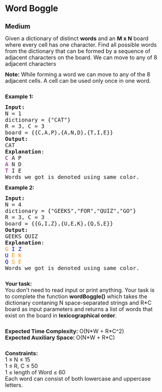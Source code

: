 # Word Boggle
## Medium 
<div class="problem-statement">
                <p></p><p><span style="font-size:18px">Given a dictionary of distinct <strong>words</strong> and an <strong>M x N</strong> board where every cell has one character. Find all possible words from the dictionary that can be formed by a sequence of adjacent characters on the board. We can move to any of 8 adjacent characters</span></p>

<p><span style="font-size:18px"><strong>Note:</strong>&nbsp;While forming a word we can move to&nbsp;any of the 8 adjacent cells. A&nbsp;cell can be used&nbsp;only once in one word.</span></p>

<p><br>
<span style="font-size:18px"><strong>Example 1:</strong></span></p>

<pre><span style="font-size:18px"><strong>Input: 
</strong>N = 1
dictionary = {"CAT"}
R = 3, C = 3
board = {{C,A,P},{A,N,D},{T,I,E}}
<strong>Output:</strong>
CAT
<strong>Explanation</strong>: 
<span style="color: rgb(128, 0, 128); --darkreader-inline-color:#ff71ff;" data-darkreader-inline-color="">C</span> A P
<span style="color: rgb(128, 0, 128); --darkreader-inline-color:#ff71ff;" data-darkreader-inline-color="">A</span> N D
<span style="color: rgb(128, 0, 128); --darkreader-inline-color:#ff71ff;" data-darkreader-inline-color="">T</span> I E
Words we got is denoted using same color.</span>
</pre>

<p><span style="font-size:18px"><strong>Example 2:</strong></span></p>

<pre><span style="font-size:18px"><strong>Input:</strong>
N = 4
dictionary = {"GEEKS","FOR","QUIZ","GO"}
R = 3, C = 3 
board = {{G,I,Z},{U,E,K},{Q,S,E}}
<strong>Output:</strong>
GEEKS QUIZ
<strong>Explanation</strong>: 
<span style="color: rgb(255, 140, 0); --darkreader-inline-color:#ff9a10;" data-darkreader-inline-color="">G</span> <span style="color: rgb(0, 0, 205); --darkreader-inline-color:#4c92ff;" data-darkreader-inline-color="">I</span> <span style="color: rgb(0, 0, 205); --darkreader-inline-color:#4c92ff;" data-darkreader-inline-color="">Z</span>
<span style="color: rgb(0, 0, 205); --darkreader-inline-color:#4c92ff;" data-darkreader-inline-color="">U</span> <span style="color: rgb(255, 140, 0); --darkreader-inline-color:#ff9a10;" data-darkreader-inline-color="">E</span> <span style="color: rgb(255, 140, 0); --darkreader-inline-color:#ff9a10;" data-darkreader-inline-color="">K</span>
<span style="color: rgb(0, 0, 205); --darkreader-inline-color:#4c92ff;" data-darkreader-inline-color="">Q</span> <span style="color: rgb(255, 140, 0); --darkreader-inline-color:#ff9a10;" data-darkreader-inline-color="">S</span> <span style="color: rgb(255, 140, 0); --darkreader-inline-color:#ff9a10;" data-darkreader-inline-color="">E</span> 
Words we got is denoted using same color.</span>
</pre>

<p><br>
<span style="font-size:18px"><strong>Your task:</strong><br>
You don’t need to read input or print anything. Your task is to complete the function&nbsp;<strong>wordBoggle()</strong>&nbsp;which takes the dictionary contaning N&nbsp;space-separated strings and R*C board </span><span style="font-size:18px">as input parameters and returns a list of&nbsp;words that exist on the board in <strong>lexicographical order</strong>.</span></p>

<p><br>
<span style="font-size:18px"><strong>Expected Time Complexity:&nbsp;</strong>O(N*W + R*C^2)<br>
<strong>Expected Auxiliary Space:&nbsp;</strong>O(N*W + R*C)</span></p>

<p><br>
<span style="font-size:18px"><strong>Constraints:</strong><br>
1 ≤ N&nbsp;≤ 15<br>
1 ≤ R, C&nbsp;≤ 50<br>
1 ≤ length of Word&nbsp;≤ 60<br>
Each word can consist of both lowercase and uppercase letters.</span></p>
 <p></p>
            </div>